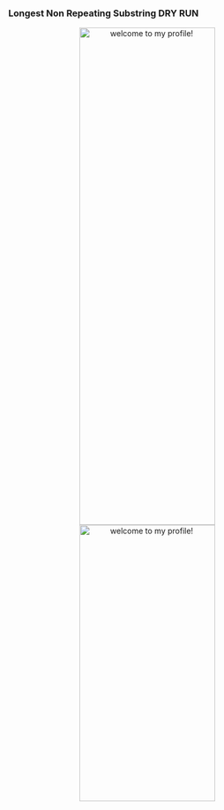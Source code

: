 <h3> Longest Non Repeating Substring DRY RUN</h3>
<div align="center" ><img width="70%" height="900" alt="welcome to my profile!" src="https://user-images.githubusercontent.com/91482888/186225491-ced5f509-801d-4593-b112-c9a23f98a78c.jpg"></div>
<div align="center" ><img width="70%" height="500" alt="welcome to my profile!" src="https://user-images.githubusercontent.com/91482888/186224952-25b69ece-f5f9-4501-b3ef-464ff9318843.jpg"></div>
